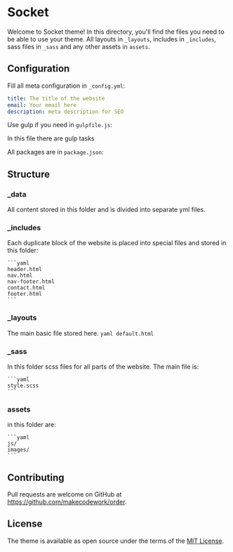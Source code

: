 # Socket

Welcome to Socket theme! In this directory, you'll find the files you need to be able to use your theme. All layouts in `_layouts`, includes in `_includes`, sass files in `_sass` and any other assets in `assets`.

## Configuration

Fill all meta configuration in  `_config.yml`:

```yaml
title: The title of the website
email: Your email here
description: meta description for SEO
```

Use gulp if you need in  `gulpfile.js`:

  In this file there are gulp tasks

All packages are in  `package.json`:

## Structure

### _data
  All content stored in this folder and is divided into separate yml files.

### _includes
  Each duplicate block of the website is placed into special files and stored in this folder:

    ```yaml
    header.html
    nav.html
    nav-footer.html
    contact.html
    footer.html
    ```

### _layouts
  The main basic file stored here.
    ```yaml
    default.html
    ```

### _sass
  In this folder scss files for all parts of the website. The main file is:

    ```yaml
    style.scss
    ```

### assets
  in this folder are:

    ```yaml
    js/
    images/
    ```

## Contributing

Pull requests are welcome on GitHub at https://github.com/makecodework/order.

## License

The theme is available as open source under the terms of the [MIT License](https://opensource.org/licenses/MIT).
